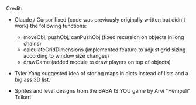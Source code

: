 Credit:
- Claude / Cursor fixed (code was previously originally written but didn't work) the following functions:
    - moveObj, pushObj, canPushObj (fixed recursion on objects in long chains)
    - calculateGridDimensions (implemented feature to adjust grid sizing according to window size changes)
    - drawGame (added module to draw players on top of objects)

- Tyler Yang suggested idea of storing maps in dicts instead of lists and a big ass 3D list. 

- Sprites and level designs from the BABA IS YOU game by Arvi "Hempuli" Teikari 